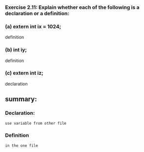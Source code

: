 ### Exercise 2.11: Explain whether each of the following is a declaration or a definition:

### (a) extern int ix = 1024;

definition

### (b) int iy;

definition

### (c) extern int iz;

declaration

## summary:

### Declaration:

    use variable from other file

### Definition

    in the one file
